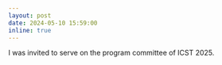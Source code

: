 ```yaml
---
layout: post
date: 2024-05-10 15:59:00
inline: true
---
```


I was invited to serve on the program committee of ICST 2025.
